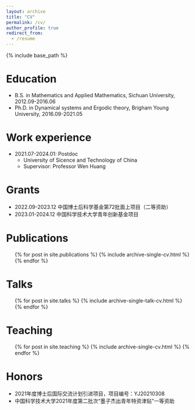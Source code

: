 ```yaml
---
layout: archive
title: "CV"
permalink: /cv/
author_profile: true
redirect_from:
  - /resume
---
```


{% include base_path %}

Education
======
* B.S. in Mathematics and Applied  Mathematics, Sichuan University, 2012.09-2016.06
* Ph.D. in Dynamical systems and Ergodic theory, Brigham Young University, 2016.09-2021.05

Work experience
======
* 2021.07-2024.01: Postdoc
  * University of Sicence and Technology of China
  * Supervisor: Professor Wen Huang

  
Grants
======
* 2022.09-2023.12 中国博士后科学基金第72批面上项目（二等资助）
* 2023.01-2024.12 中国科学技术大学青年创新基金项目

Publications
======
  <ul>{% for post in site.publications %}
    {% include archive-single-cv.html %}
  {% endfor %}</ul>
  
Talks
======
  <ul>{% for post in site.talks %}
    {% include archive-single-talk-cv.html %}
  {% endfor %}</ul>
  
Teaching
======
  <ul>{% for post in site.teaching %}
    {% include archive-single-cv.html %}
  {% endfor %}</ul>
  
Honors
======
* 2021年度博士后国际交流计划引进项目，项目编号：YJ20210308
* 中国科学技术大学2021年度第二批次“墨子杰出青年特资津贴”一等资助
